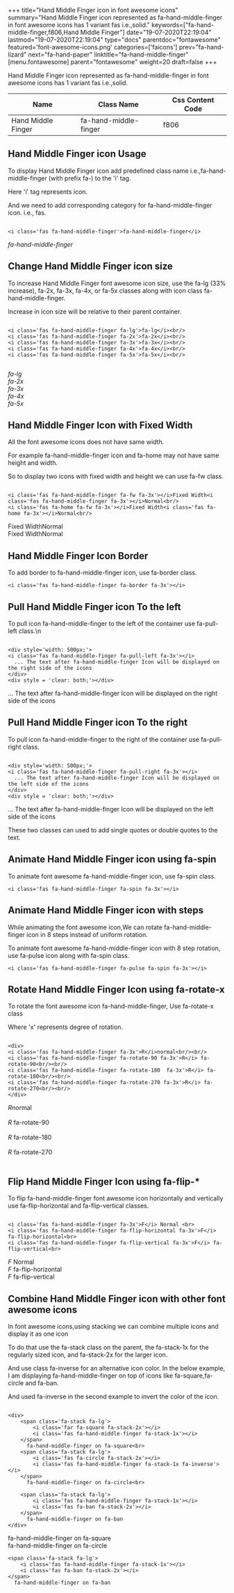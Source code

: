 +++
title="Hand Middle Finger icon in font awesome icons"
summary="Hand Middle Finger icon represented as fa-hand-middle-finger in font awesome icons has 1 variant fas i.e.,solid."
keywords=["fa-hand-middle-finger,f806,Hand Middle Finger"]
date="19-07-2020T22:19:04"
lastmod="19-07-2020T22:19:04"
type="docs"
parentdoc="fontawesome"
featured='font-awesome-icons.png'
categories=['faicons']
prev="fa-hand-lizard"
next="fa-hand-paper"
linktitle="fa-hand-middle-finger"
[menu.fontawesome]
parent="fontawesome"
weight=20
draft=false
+++


Hand Middle Finger icon represented as fa-hand-middle-finger in font awesome icons has 1 variant fas i.e.,solid.

<div class='table-responsive'><table class='table'><thead><tr><th>Name</th><th>Class Name</th><th>Css Content Code</th></tr></thead><tbody><tr><td>Hand Middle Finger</td><td>fa-hand-middle-finger</td><td>f806</td></tr></tbody></table></div>



## Hand Middle Finger icon Usage

To display Hand Middle Finger icon add predefined class name i.e.,fa-hand-middle-finger (with prefix fa-) to the 'i' tag.

Here 'i' tag represents icon.

And we need to add corresponding category for fa-hand-middle-finger icon. i.e., fas.


```

<i class='fas fa-hand-middle-finger'>fa-hand-middle-finger</i>
```

<i class='fas fa-hand-middle-finger'>fa-hand-middle-finger</i>




## Change Hand Middle Finger icon size
To increase Hand Middle Finger font awesome icon size, use the fa-lg (33% increase), fa-2x, fa-3x, fa-4x, or fa-5x classes along with icon class fa-hand-middle-finger.

Increase in icon size will be relative to their parent container. 

```

<i class='fas fa-hand-middle-finger fa-lg'>fa-lg</i><br/>
<i class='fas fa-hand-middle-finger fa-2x'>fa-2x</i><br/>
<i class='fas fa-hand-middle-finger fa-3x'>fa-3x</i><br/>
<i class='fas fa-hand-middle-finger fa-4x'>fa-4x</i><br/>
<i class='fas fa-hand-middle-finger fa-5x'>fa-5x</i><br/>
            
```

<i class='fas fa-hand-middle-finger fa-lg'>fa-lg</i><br/>
<i class='fas fa-hand-middle-finger fa-2x'>fa-2x</i><br/>
<i class='fas fa-hand-middle-finger fa-3x'>fa-3x</i><br/>
<i class='fas fa-hand-middle-finger fa-4x'>fa-4x</i><br/>
<i class='fas fa-hand-middle-finger fa-5x'>fa-5x</i><br/>
            



## Hand Middle Finger Icon with Fixed Width 

All the font awesome icons does not have same width.

For example fa-hand-middle-finger icon and fa-home may not have same height and width.

So to display two icons with fixed width and height we can use fa-fw class.


```

<i class='fas fa-hand-middle-finger fa-fw fa-3x'></i>Fixed Width<i class='fas fa-hand-middle-finger fa-3x'></i>Normal<br/>
<i class='fas fa-home fa-fw fa-3x'></i>Fixed Width<i class='fas fa-home fa-3x'></i>Normal<br/>
```

<i class='fas fa-hand-middle-finger fa-fw fa-3x'></i>Fixed Width<i class='fas fa-hand-middle-finger fa-3x'></i>Normal<br/>
<i class='fas fa-home fa-fw fa-3x'></i>Fixed Width<i class='fas fa-home fa-3x'></i>Normal<br/>



## Hand Middle Finger Icon Border 

To add border to fa-hand-middle-finger icon, use fa-border class.


```
<i class='fas fa-hand-middle-finger fa-border fa-3x'></i>

```
<i class='fas fa-hand-middle-finger fa-border fa-3x'></i>





## Pull Hand Middle Finger icon To the left

To pull icon fa-hand-middle-finger to the left of the container use fa-pull-left class.\n

```

<div style='width: 500px;'>
<i class='fas fa-hand-middle-finger fa-pull-left fa-3x'></i>
  ... The text after fa-hand-middle-finger Icon will be displayed on the right side of the icons
</div>
<div style = 'clear: both;'></div>
```

<div style='width: 500px;'>
<i class='fas fa-hand-middle-finger fa-pull-left fa-3x'></i>
  ... The text after fa-hand-middle-finger Icon will be displayed on the right side of the icons
</div>
<div style = 'clear: both;'></div>




## Pull Hand Middle Finger icon To the right
To pull icon fa-hand-middle-finger to the right of the container use fa-pull-right class.

```

<div style='width: 500px;'>
<i class='fas fa-hand-middle-finger fa-pull-right fa-3x'></i>
  ... The text after fa-hand-middle-finger Icon will be displayed on the left side of the icons
</div>
<div style = 'clear: both;'></div>
```

<div style='width: 500px;'>
<i class='fas fa-hand-middle-finger fa-pull-right fa-3x'></i>
  ... The text after fa-hand-middle-finger Icon will be displayed on the left side of the icons
</div>
<div style = 'clear: both;'></div>

These two classes can used to add single quotes or double quotes to the text.


## Animate Hand Middle Finger icon using fa-spin
To animate font awesome fa-hand-middle-finger icon, use fa-spin class.

```
<i class='fas fa-hand-middle-finger fa-spin fa-3x'></i>
```
<i class='fas fa-hand-middle-finger fa-spin fa-3x'></i>




## Animate Hand Middle Finger icon with steps
While animating the font awesome icon,We can rotate fa-hand-middle-finger icon in 8 steps instead of uniform rotation.

To animate font awesome fa-hand-middle-finger icon with 8 step rotation, use fa-pulse icon along with fa-spin class.


```
<i class='fas fa-hand-middle-finger fa-pulse fa-spin fa-3x'></i>

```
<i class='fas fa-hand-middle-finger fa-pulse fa-spin fa-3x'></i>





## Rotate Hand Middle Finger Icon using fa-rotate-x
To rotate the font awesome icon fa-hand-middle-finger, Use fa-rotate-x class

Where 'x' represents degree of rotation.


```

<div>
<i class='fas fa-hand-middle-finger fa-3x'>R</i>normal<br/><br/>
<i class='fas fa-hand-middle-finger fa-rotate-90 fa-3x'>R</i> fa-rotate-90<br/><br/> 
<i class='fas fa-hand-middle-finger fa-rotate-180  fa-3x'>R</i> fa-rotate-180<br/><br/> 
<i class='fas fa-hand-middle-finger fa-rotate-270 fa-3x'>R</i> fa-rotate-270<br/><br/>
</div>
```

<div>
<i class='fas fa-hand-middle-finger fa-3x'>R</i>normal<br/><br/>
<i class='fas fa-hand-middle-finger fa-rotate-90 fa-3x'>R</i> fa-rotate-90<br/><br/> 
<i class='fas fa-hand-middle-finger fa-rotate-180  fa-3x'>R</i> fa-rotate-180<br/><br/> 
<i class='fas fa-hand-middle-finger fa-rotate-270 fa-3x'>R</i> fa-rotate-270<br/><br/>
</div>




## Flip Hand Middle Finger Icon using fa-flip-*
To flip fa-hand-middle-finger font awesome icon horizontally and vertically use fa-flip-horizontal and fa-flip-vertical classes. 

```

<i class='fas fa-hand-middle-finger fa-3x'>F</i> Normal <br>
<i class='fas fa-hand-middle-finger fa-flip-horizontal fa-3x'>F</i> fa-flip-horizontal<br>
<i class='fas fa-hand-middle-finger fa-flip-vertical fa-3x'>F</i> fa-flip-vertical<br>
```

<i class='fas fa-hand-middle-finger fa-3x'>F</i> Normal <br>
<i class='fas fa-hand-middle-finger fa-flip-horizontal fa-3x'>F</i> fa-flip-horizontal<br>
<i class='fas fa-hand-middle-finger fa-flip-vertical fa-3x'>F</i> fa-flip-vertical<br>




## Combine Hand Middle Finger icon with other font awesome icons
In font awesome icons,using stacking we can combine multiple icons and display it as one icon 

To do that use the fa-stack class on the parent, the fa-stack-1x for the regularly sized icon, and fa-stack-2x for the larger icon.

And use class fa-inverse for an alternative icon color. 
In the below example, I am displaying fa-hand-middle-finger on top of icons like fa-square,fa-circle and fa-ban.

And used fa-inverse in the second example to invert the color of the icon.

```

<div>
    <span class='fa-stack fa-lg'>
        <i class='far fa-square fa-stack-2x'></i>
        <i class='fas fa-hand-middle-finger fa-stack-1x'></i>
    </span>
      fa-hand-middle-finger on fa-square<br>
    <span class='fa-stack fa-lg'>
        <i class='fas fa-circle fa-stack-2x'></i>
        <i class='fas fa-hand-middle-finger fa-stack-1x fa-inverse'></i>
    </span>
      fa-hand-middle-finger on fa-circle<br>

    <span class='fa-stack fa-lg'>
        <i class='fas fa-hand-middle-finger fa-stack-1x'></i>
        <i class='fas fa-ban fa-stack-2x'></i>
    </span>
      fa-hand-middle-finger on fa-ban
</div>
```

<div>
    <span class='fa-stack fa-lg'>
        <i class='far fa-square fa-stack-2x'></i>
        <i class='fas fa-hand-middle-finger fa-stack-1x'></i>
    </span>
      fa-hand-middle-finger on fa-square<br>
    <span class='fa-stack fa-lg'>
        <i class='fas fa-circle fa-stack-2x'></i>
        <i class='fas fa-hand-middle-finger fa-stack-1x fa-inverse'></i>
    </span>
      fa-hand-middle-finger on fa-circle<br>

    <span class='fa-stack fa-lg'>
        <i class='fas fa-hand-middle-finger fa-stack-1x'></i>
        <i class='fas fa-ban fa-stack-2x'></i>
    </span>
      fa-hand-middle-finger on fa-ban
</div>






